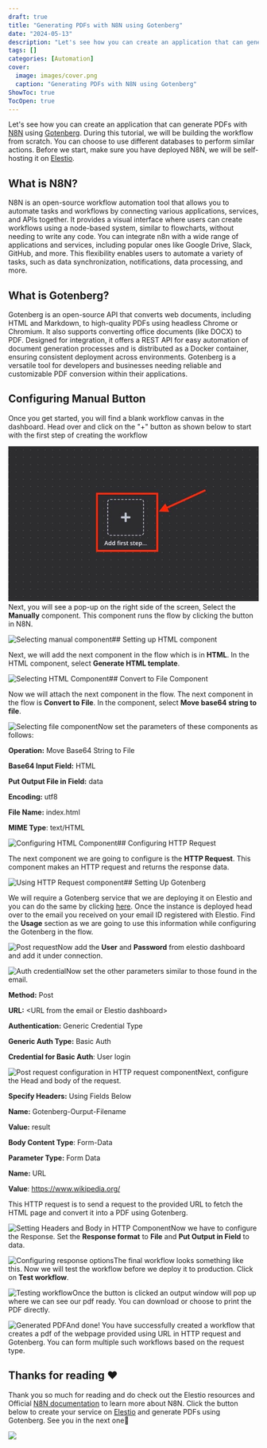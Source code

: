 ```yaml
---
draft: true
title: "Generating PDFs with N8N using Gotenberg"
date: "2024-05-13"
description: "Let's see how you can create an application that can generate PDFs with N8N using Gotenberg. During this tutorial, we will be building the workflow from scratch. You can choose to use different databases to perform similar actions. Before we start, make sure you have deployed N8N, we"
tags: []
categories: [Automation]
cover:
  image: images/cover.png
  caption: "Generating PDFs with N8N using Gotenberg"
ShowToc: true
TocOpen: true
---
```



Let's see how you can create an application that can generate PDFs with [N8N](https://elest.io/open-source/n8n?ref=blog.elest.io) using [Gotenberg](https://elest.io/open-source/gotenberg?ref=blog.elest.io). During this tutorial, we will be building the workflow from scratch. You can choose to use different databases to perform similar actions. Before we start, make sure you have deployed N8N, we will be self\-hosting it on [Elestio](https://elest.io/open-source/n8n?ref=blog.elest.io).

## What is N8N?

N8N is an open\-source workflow automation tool that allows you to automate tasks and workflows by connecting various applications, services, and APIs together. It provides a visual interface where users can create workflows using a node\-based system, similar to flowcharts, without needing to write any code. You can integrate n8n with a wide range of applications and services, including popular ones like Google Drive, Slack, GitHub, and more. This flexibility enables users to automate a variety of tasks, such as data synchronization, notifications, data processing, and more.

## What is Gotenberg?

Gotenberg is an open\-source API that converts web documents, including HTML and Markdown, to high\-quality PDFs using headless Chrome or Chromium. It also supports converting office documents (like DOCX) to PDF. Designed for integration, it offers a REST API for easy automation of document generation processes and is distributed as a Docker container, ensuring consistent deployment across environments. Gotenberg is a versatile tool for developers and businesses needing reliable and customizable PDF conversion within their applications.

## Configuring Manual Button

Once you get started, you will find a blank workflow canvas in the dashboard. Head over and click on the "\+" button as shown below to start with the first step of creating the workflow

![Add first step button](images/Screenshot-2024-05-08-at-7.48.01-PM.jpg)Next, you will see a pop\-up on the right side of the screen, Select the **Manually** component. This component runs the flow by clicking the button in N8N.

![Selecting manual component](https://blog.elest.io/content/images/2024/05/Screenshot-2024-05-08-at-7.48.39-PM.jpg)## Setting up HTML component

Next, we will add the next component in the flow which is in **HTML**. In the HTML component, select **Generate HTML template**. 

![Selecting HTML Component](https://blog.elest.io/content/images/2024/05/Screenshot-2024-05-08-at-8.08.35-PM.jpg)## Convert to File Component

Now we will attach the next component in the flow. The next component in the flow is **Convert to File**. In the component, select **Move base64 string to file**. 

![Selecting file component](https://blog.elest.io/content/images/2024/05/Screenshot-2024-05-08-at-9.55.55-PM.jpg)Now set the parameters of these components as follows:

**Operation:** Move Base64 String to File

**Base64 Input Field:** HTML

**Put Output File in Field:** data

**Encoding:** utf8

**File Name:** index.html

**MIME Type**: text/HTML

![Configuring HTML Component](https://blog.elest.io/content/images/2024/05/Screenshot-2024-05-08-at-10.08.23-PM.jpg)## Configuring HTTP Request

The next component we are going to configure is the **HTTP Request**. This component makes an HTTP request and returns the response data.

![Using HTTP Request component](https://blog.elest.io/content/images/2024/05/Screenshot-2024-05-08-at-10.06.47-PM.jpg)## Setting Up Gotenberg

We will require a Gotenberg service that we are deploying it on Elestio and you can do the same by clicking [here](https://elest.io/open-source/gotenberg?ref=blog.elest.io). Once the instance is deployed head over to the email you received on your email ID registered with Elestio. Find the **Usage** section as we are going to use this information while configuring the Gotenberg in the flow.

![Post request](https://blog.elest.io/content/images/2024/05/Screenshot-2024-05-08-at-10.32.59-PM.jpg)Now add the **User** and **Password** from elestio dashboard and add it under connection.

![Auth credential](https://blog.elest.io/content/images/2024/05/Screenshot-2024-05-08-at-10.38.39-PM.jpg)Now set the other parameters similar to those found in the email.

**Method:** Post

**URL:** \<URL from the email or Elestio dashboard\>

**Authentication:** Generic Credential Type

**Generic Auth Type:** Basic Auth

**Credential for Basic Auth**: User login

![Post request configuration in HTTP request component](https://blog.elest.io/content/images/2024/05/Screenshot-2024-05-08-at-10.43.11-PM.jpg)Next, configure the Head and body of the request.

**Specify Headers:** Using Fields Below

**Name:** Gotenberg\-Ourput\-Filename

**Value:** result

**Body Content Type**: Form\-Data

**Parameter Type:** Form Data

**Name:** URL

**Value**: https://www.wikipedia.org/

This HTTP request is to send a request to the provided URL to fetch the HTML page and convert it into a PDF using Gotenberg.

![Setting Headers and Body in HTTP Component](https://blog.elest.io/content/images/2024/05/Screenshot-2024-05-08-at-10.43.27-PM.jpg)Now we have to configure the Response. Set the **Response format** to **File** and **Put Output in Field** to data.

![Configuring response options](https://blog.elest.io/content/images/2024/05/Screenshot-2024-05-08-at-10.43.38-PM.jpg)The final workflow looks something like this. Now we will test the workflow before we deploy it to production. Click on **Test workflow**. 

![Testing workflow](https://blog.elest.io/content/images/2024/05/Screenshot-2024-05-08-at-10.44.15-PM.jpg)Once the button is clicked an output window will pop up where we can see our pdf ready. You can download or choose to print the PDF directly.

![Generated PDF](https://blog.elest.io/content/images/2024/05/Screenshot-2024-05-08-at-10.55.40-PM.jpg)And done! You have successfully created a workflow that creates a pdf of the webpage provided using URL in HTTP request and Gotenberg. You can form multiple such workflows based on the request type.

## **Thanks for reading ❤️**

Thank you so much for reading and do check out the Elestio resources and Official [N8N documentation](https://docs.n8n.io/?ref=blog.elest.io) to learn more about N8N. Click the button below to create your service on [Elestio](https://elest.io/open-source/n8n?ref=blog.elest.io) and generate PDFs using Gotenberg. See you in the next one👋

[![](https://pub-da36157c854648669813f3f76c526c2b.r2.dev/deploy-on-elestio-black.png)](https://elest.io/open-source/n8n?ref=blog.elest.io)

